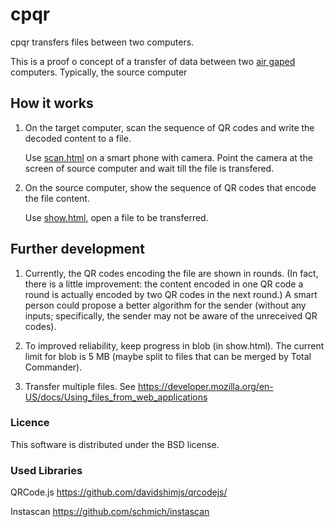 # cpqr

cpqr transfers files between two computers.

This is a proof o concept of a transfer of data between two [air gaped](https://en.wikipedia.org/wiki/Air_gap_(networking)) computers. Typically, the source computer

## How it works

1. On the target computer, scan the sequence of QR codes and write the decoded content to a file.
 
   Use [scan.html](scan.html) on a smart phone with camera. Point the camera at the screen of source computer and wait till the file is transfered.

2. On the source computer, show the sequence of QR codes that encode the file content.

   Use [show.html](show.html), open a file to be transferred.
    

## Further development

1. Currently, the QR codes encoding the file are shown in rounds. (In fact, there is a little improvement: the content encoded in one QR code a round is actually encoded by two QR codes in the next round.) A smart person could propose a better algorithm for the sender (without any inputs; specifically, the sender may not be aware of the unreceived QR codes).

2. To improved reliability, keep progress in blob (in show.html). The current limit for blob is 5 MB (maybe split to files that can be merged by Total Commander).
   
3. Transfer multiple files. See https://developer.mozilla.org/en-US/docs/Using_files_from_web_applications


### Licence

This software is distributed under the BSD license.


### Used Libraries

QRCode.js
	https://github.com/davidshimjs/qrcodejs/

Instascan
	https://github.com/schmich/instascan
